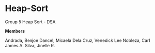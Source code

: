 # Heap-Sort
Group 5 Heap Sort - DSA

**Members**

Andrada, Benjoe 
Dancel, Micaela 
Dela Cruz, Venedick Lee 
Nobleza, Carl James A. 
Silva, Jinelle R. 

